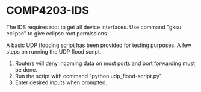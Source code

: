 COMP4203-IDS
============
The IDS requires root to get all device interfaces.
Use command "gksu eclipse" to give eclipse root permissions.

A basic UDP flooding script has been provided for testing purposes.
A few steps on running the UDP flood script.
  1. Routers will deny incoming data on most ports and port forwarding must be done.
  2. Run the script with command "python udp_flood-script.py".
  3. Enter desired inputs when prompted.
